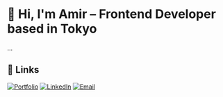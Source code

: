 # 👋 Hi, I'm Amir – Frontend Developer based in Tokyo

...

## 🔗 Links

[![Portfolio](https://img.shields.io/badge/Portfolio-Visit-blue?style=for-the-badge&logo=vercel)](https://amirdev.tech)
[![LinkedIn](https://img.shields.io/badge/LinkedIn-Amir%20Ibraimov-blue?style=for-the-badge&logo=linkedin)](https://www.linkedin.com/in/amirdev/)
[![Email](https://img.shields.io/badge/Email-Contact-red?style=for-the-badge&logo=gmail)](mailto:ibraimov.amir1996@gmail.com)

